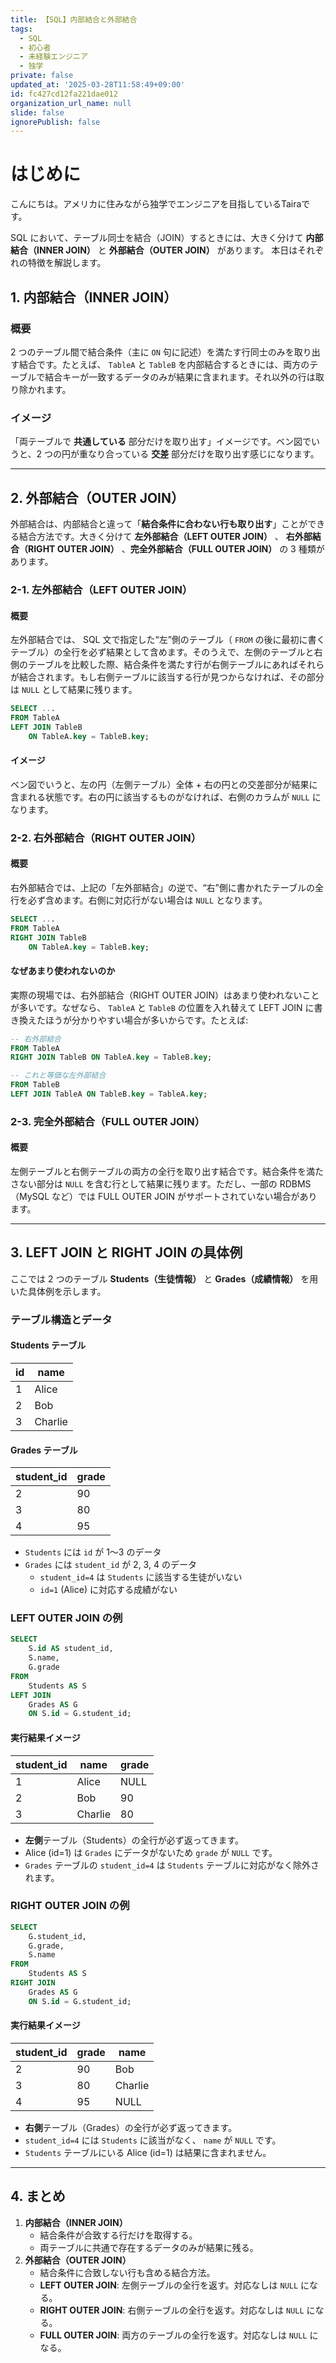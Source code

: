 ```yaml
---
title: 【SQL】内部結合と外部結合
tags:
  - SQL
  - 初心者
  - 未経験エンジニア
  - 独学
private: false
updated_at: '2025-03-28T11:58:49+09:00'
id: fc427cd12fa221dae012
organization_url_name: null
slide: false
ignorePublish: false
---
```

# はじめに

こんにちは。アメリカに住みながら独学でエンジニアを目指しているTairaです。

SQL において、テーブル同士を結合（JOIN）するときには、大きく分けて **内部結合（INNER JOIN）** と **外部結合（OUTER JOIN）** があります。
本日はそれぞれの特徴を解説します。

## 1. 内部結合（INNER JOIN）

### 概要

2 つのテーブル間で結合条件（主に `ON` 句に記述）を満たす行同士のみを取り出す結合です。たとえば、 `TableA` と `TableB` を内部結合するときには、両方のテーブルで結合キーが一致するデータのみが結果に含まれます。それ以外の行は取り除かれます。

### イメージ

「両テーブルで **共通している** 部分だけを取り出す」イメージです。ベン図でいうと、2 つの円が重なり合っている **交差** 部分だけを取り出す感じになります。

---
## 2. 外部結合（OUTER JOIN）

外部結合は、内部結合と違って「**結合条件に合わない行も取り出す**」ことができる結合方法です。大きく分けて **左外部結合（LEFT OUTER JOIN）** 、 **右外部結合（RIGHT OUTER JOIN）** 、**完全外部結合（FULL OUTER JOIN）** の 3 種類があります。

### 2-1. 左外部結合（LEFT OUTER JOIN）

#### 概要

左外部結合では、 SQL 文で指定した“左”側のテーブル（ `FROM` の後に最初に書くテーブル）の全行を必ず結果として含めます。そのうえで、左側のテーブルと右側のテーブルを比較した際、結合条件を満たす行が右側テーブルにあればそれらが結合されます。もし右側テーブルに該当する行が見つからなければ、その部分は `NULL` として結果に残ります。

```sql
SELECT ...
FROM TableA
LEFT JOIN TableB
    ON TableA.key = TableB.key;
```

#### イメージ

ベン図でいうと、左の円（左側テーブル）全体 + 右の円との交差部分が結果に含まれる状態です。右の円に該当するものがなければ、右側のカラムが `NULL` になります。

### 2-2. 右外部結合（RIGHT OUTER JOIN）

#### 概要

右外部結合では、上記の「左外部結合」の逆で、“右”側に書かれたテーブルの全行を必ず含めます。右側に対応行がない場合は `NULL` となります。

```sql
SELECT ...
FROM TableA
RIGHT JOIN TableB
    ON TableA.key = TableB.key;
```

#### なぜあまり使われないのか

実際の現場では、右外部結合（RIGHT OUTER JOIN）はあまり使われないことが多いです。なぜなら、 `TableA` と `TableB` の位置を入れ替えて LEFT JOIN に書き換えたほうが分かりやすい場合が多いからです。たとえば:

```sql
-- 右外部結合
FROM TableA
RIGHT JOIN TableB ON TableA.key = TableB.key;

-- これと等価な左外部結合
FROM TableB
LEFT JOIN TableA ON TableB.key = TableA.key;
```

### 2-3. 完全外部結合（FULL OUTER JOIN）

#### 概要

左側テーブルと右側テーブルの両方の全行を取り出す結合です。結合条件を満たさない部分は `NULL` を含む行として結果に残ります。ただし、一部の RDBMS（MySQL など）では FULL OUTER JOIN がサポートされていない場合があります。

---
## 3. LEFT JOIN と RIGHT JOIN の具体例

ここでは 2 つのテーブル **Students（生徒情報）** と **Grades（成績情報）** を用いた具体例を示します。

### テーブル構造とデータ

#### Students テーブル

| id | name    |
|----|---------|
| 1  | Alice   |
| 2  | Bob     |
| 3  | Charlie |

#### Grades テーブル

| student_id | grade |
|------------|-------|
| 2          | 90    |
| 3          | 80    |
| 4          | 95    |

- `Students` には `id` が 1～3 のデータ
- `Grades` には `student_id` が 2, 3, 4 のデータ
  - `student_id=4` は `Students` に該当する生徒がいない
  - `id=1` (Alice) に対応する成績がない

### LEFT OUTER JOIN の例

```sql
SELECT
    S.id AS student_id,
    S.name,
    G.grade
FROM
    Students AS S
LEFT JOIN
    Grades AS G
    ON S.id = G.student_id;
```

#### 実行結果イメージ

| student_id | name     | grade |
|------------|----------|-------|
| 1          | Alice    | NULL  |
| 2          | Bob      | 90    |
| 3          | Charlie  | 80    |

- **左側**テーブル（Students）の全行が必ず返ってきます。
- Alice (id=1) は `Grades` にデータがないため `grade` が `NULL` です。
- `Grades` テーブルの `student_id=4` は `Students` テーブルに対応がなく除外されます。

### RIGHT OUTER JOIN の例

```sql
SELECT
    G.student_id,
    G.grade,
    S.name
FROM
    Students AS S
RIGHT JOIN
    Grades AS G
    ON S.id = G.student_id;
```

#### 実行結果イメージ

| student_id | grade | name     |
|------------|-------|----------|
| 2          | 90    | Bob      |
| 3          | 80    | Charlie  |
| 4          | 95    | NULL     |

- **右側**テーブル（Grades）の全行が必ず返ってきます。
- `student_id=4` には `Students` に該当がなく、 `name` が `NULL` です。
- `Students` テーブルにいる Alice (id=1) は結果に含まれません。

---
## 4. まとめ

1. **内部結合（INNER JOIN）**
   - 結合条件が合致する行だけを取得する。
   - 両テーブルに共通で存在するデータのみが結果に残る。
2. **外部結合（OUTER JOIN）**
   - 結合条件に合致しない行も含める結合方法。
   - **LEFT OUTER JOIN**: 左側テーブルの全行を返す。対応なしは `NULL` になる。
   - **RIGHT OUTER JOIN**: 右側テーブルの全行を返す。対応なしは `NULL` になる。
   - **FULL OUTER JOIN**: 両方のテーブルの全行を返す。対応なしは `NULL` になる。




